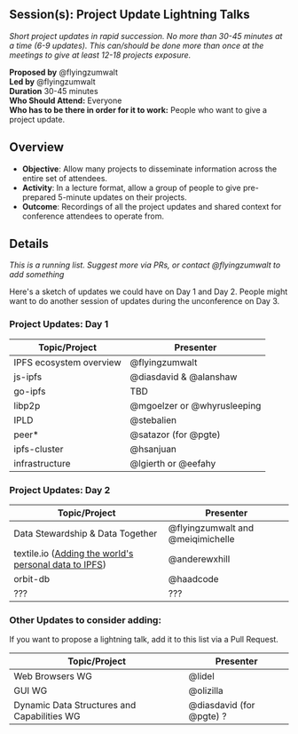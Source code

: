 ## Session(s): Project Update Lightning Talks

_Short project updates in rapid succession. No more than 30-45 minutes at a time (6-9 updates). This can/should be done more than once at the meetings to give at least 12-18 projects exposure._

**Proposed by** @flyingzumwalt  
**Led by** @flyingzumwalt   
**Duration** 30-45 minutes  
**Who Should Attend:** Everyone  
**Who has to be there in order for it to work:** People who want to give a project update.

## Overview

- **Objective**: Allow many projects to disseminate information across the entire set of attendees.
- **Activity**: In a lecture format, allow a group of people to give pre-prepared 5-minute updates on their projects.
- **Outcome**: Recordings of all the project updates and shared context for conference attendees to operate from.

## Details

_This is a running list. Suggest more via PRs, or contact @flyingzumwalt to add something_

Here's a sketch of updates we could have on Day 1 and Day 2. People might want to do another session of updates during the unconference on Day 3.

### Project Updates: Day 1

| Topic/Project | Presenter |
|---|---|
| IPFS ecosystem overview | @flyingzumwalt |
| js-ipfs | @diasdavid & @alanshaw |
| go-ipfs | TBD |
| libp2p | @mgoelzer or @whyrusleeping |
| IPLD | @stebalien |
| peer* | @satazor  (for @pgte) |
| ipfs-cluster | @hsanjuan |
| infrastructure | @lgierth or @eefahy |

### Project Updates: Day 2

| Topic/Project | Presenter |
|---|---|
| Data Stewardship & Data Together | @flyingzumwalt and @meiqimichelle |
| textile.io ([Adding the world's personal data to IPFS](https://github.com/ipfs/developer-meetings/pull/2)) | @anderewxhill |
| orbit-db | @haadcode |
| ??? | ??? |

### Other Updates to consider adding:

If you want to propose a lightning talk, add it to this list via a Pull Request.

| Topic/Project | Presenter |
|---|---|
| Web Browsers WG | @lidel |
| GUI WG | @olizilla |
| Dynamic Data Structures and Capabilities WG | @diasdavid (for @pgte) ? |
